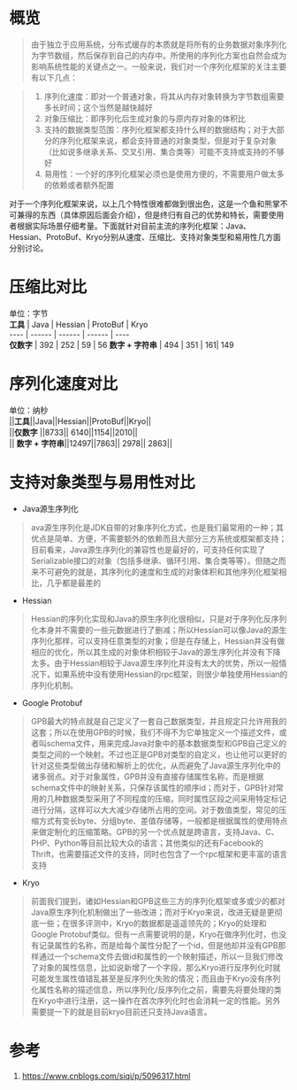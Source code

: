 # 概览
> 由于独立于应用系统，分布式缓存的本质就是将所有的业务数据对象序列化为字节数组，然后保存到自己的内存中。所使用的序列化方案也自然会成为影响系统性能的关键点之一。一般来说，我们对一个序列化框架的关注主要有以下几点：  
  
> 1. 序列化速度：即对一个普通对象，将其从内存对象转换为字节数组需要多长时间；这个当然是越快越好  
> 2. 对象压缩比：即序列化后生成对象的与原内存对象的体积比  
> 3. 支持的数据类型范围：序列化框架都支持什么样的数据结构；对于大部分的序列化框架来说，都会支持普通的对象类型，但是对于复杂对象（比如说多继承关系、交叉引用、集合类等）可能不支持或支持的不够好  
> 4. 易用性：一个好的序列化框架必须也是使用方便的，不需要用户做太多的依赖或者额外配置  

对于一个序列化框架来说，以上几个特性很难都做到很出色，这是一个鱼和熊掌不可兼得的东西（具体原因后面会介绍），但是终归有自己的优势和特长，需要使用者根据实际场景仔细考量。下面就针对目前主流的序列化框架：Java、Hessian、ProtoBuf、Kryo分别从速度、压缩比、支持对象类型和易用性几方面分别讨论。  

# 压缩比对比  
单位：字节  
 __工具__ | Java | Hessian | ProtoBuf | Kryo  
 ---- | ------ | ------ | ------ | ----  
 __仅数字__ | 392 | 252 | 59 | 56 
  __数字 + 字符串__ | 494 | 351 | 161| 149 

# 序列化速度对比  
单位：纳秒  
||__工具__||Java||Hessian||ProtoBuf||Kryo||  
||__仅数字__ ||8733|| 6140||1154||2010||  
|| __数字 + 字符串__||12497||7863|| 2978|| 2863||  

# 支持对象类型与易用性对比  
  
- Java源生序列化  
>ava源生序列化是JDK自带的对象序列化方式，也是我们最常用的一种；其优点是简单、方便，不需要额外的依赖而且大部分三方系统或框架都支持；目前看来，Java源生序列化的兼容性也是最好的，可支持任何实现了Serializable接口的对象（包括多继承、循环引用、集合类等等）。但随之而来不可避免的就是，其序列化的速度和生成的对象体积和其他序列化框架相比，几乎都是最差的  

- Hessian  
> Hessian的序列化实现和Java的原生序列化很相似，只是对于序列化反序列化本身并不需要的一些元数据进行了删减；所以Hessian可以像Java的源生序列化那样，可以支持任意类型的对象；但是在存储上，Hessian并没有做相应的优化，所以其生成的对象体积相较于Java的源生序列化并没有下降太多。由于Hessian相较于Java源生序列化并没有太大的优势，所以一般情况下，如果系统中没有使用Hessian的rpc框架，则很少单独使用Hessian的序列化机制。  

- Google Protobuf  
> GPB最大的特点就是自己定义了一套自己数据类型，并且规定只允许用我的这套；所以在使用GPB的时候，我们不得不为它单独定义一个描述文件，或者叫schema文件，用来完成Java对象中的基本数据类型和GPB自己定义的类型之间的一个映射。不过也正是GPB对类型的自定义，也让他可以更好的针对这些类型做出存储和解析上的优化，从而避免了Java源生序列化中的诸多弱点。对于对象属性，GPB并没有直接存储属性名称，而是根据schema文件中的映射关系，只保存该属性的顺序id；而对于，GPB针对常用的几种数据类型采用了不同程度的压缩，同时属性区段之间采用特定标记进行分隔，这样可以大大减少存储所占用的空间。对于数值类型，常见的压缩方式有变长byte、分组byte、差值存储等，一般都是根据属性的使用特点来做定制化的压缩策略。GPB的另一个优点就是跨语言，支持Java、C、PHP、Python等目前比较大众的语言；其他类似的还有Facebook的Thrift，也需要描述文件的支持，同时也包含了一个rpc框架和更丰富的语言支持  

- Kryo  
> 前面我们提到，诸如Hessian和GPB这些三方的序列化框架或多或少的都对Java原生序列化机制做出了一些改进；而对于Kryo来说，改进无疑是更彻底一些；在很多评测中，Kryo的数据都是遥遥领先的；Kryo的处理和Google Protobuf类似。但有一点需要说明的是，Kryo在做序列化时，也没有记录属性的名称，而是给每个属性分配了一个id，但是他却并没有GPB那样通过一个schema文件去做id和属性的一个映射描述，所以一旦我们修改了对象的属性信息，比如说新增了一个字段，那么Kryo进行反序列化时就可能发生属性值错乱甚至是反序列化失败的情况；而且由于Kryo没有序列化属性名称的描述信息，所以序列化/反序列化之前，需要先将要处理的类在Kryo中进行注册，这一操作在首次序列化时也会消耗一定的性能。另外需要提一下的就是目前kryo目前还只支持Java语言。  

# 参考  
1. https://www.cnblogs.com/siqi/p/5096317.html
